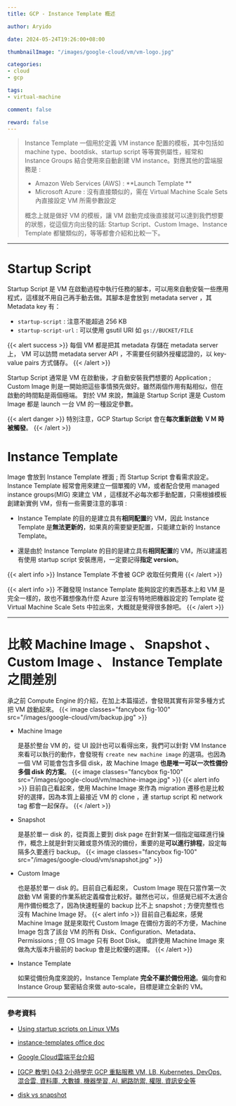 ```yaml
---
title: GCP - Instance Template 概述

author: Aryido

date: 2024-05-24T19:26:00+08:00

thumbnailImage: "/images/google-cloud/vm/vm-logo.jpg"

categories:
- cloud
- gcp

tags:
- virtual-machine

comment: false

reward: false
---
```

<!--BODY-->
> Instance Template 一個用於定義 VM instance 配置的模板，其中包括如 machine type、bootdisk、startup script 等等實例屬性，經常和 Instance Groups 結合使用來自動創建 VM instance。對應其他的雲端服務是 :
> - Amazon Web Services (AWS) : **Launch Template **
> - Microsoft Azure : 沒有直接類似的，需在 Virtual Machine Scale Sets 內直接設定 VM 所需參數設定
>
> 概念上就是做好 VM 的模板，讓 VM 啟動完成後直接就可以達到我們想要的狀態，從這個方向出發的話: Startup Script、Custom Image、Instance Template 都蠻類似的，等等都會介紹和比較一下。
<!--more-->

---

# Startup Script
Startup Script 是 VM 在啟動過程中執行任務的腳本，可以用來自動安裝一些應用程式，這樣就不用自己再手動去做。其腳本是會放到 metadata server ，其 Metadata key 有：
- `startup-script` : 注意不能超過 256 KB
- `startup-script-url` : 可以使用 gsutil URI 如 `gs://BUCKET/FILE`

{{< alert success >}}
每個 VM 都是把其 metadata 存儲在 metadata server 上， VM 可以訪問 metadata server API ，不需要任何額外授權認證的，以 key-value pairs 方式儲存。
{{< /alert >}}

Startup Script 通常是 VM 在啟動後，才自動安裝我們想要的 Application ; Custom Image 則是一開始把這些事情預先做好。雖然兩個作用有點相似，但在啟動的時間點是兩個極端。 對於 VM 來說，無論是 Startup Script 還是 Custom Image 都是 launch 一台 VM 的一種設定參數。

{{< alert danger >}}
特別注意，GCP Startup Script 會在**每次重新啟動 ＶＭ 時被觸發**。
{{< /alert >}}


# Instance Template
Image 會放到 Instance Template 裡面 ; 而 Startup Script 會看需求設定。Instance Template 經常會用來建立一個單獨的 VM，或者配合使用 managed instance groups(MIG) 來建立 VM ，這樣就不必每次都手動配置，只需根據模板創建新實例 VM，但有一些需要注意的事項 : 

- Instance Template 的目的是建立具有**相同配置**的 VM，因此 Instance Template 是**無法更新的**，如果真的需要變更配置，只能建立新的 Instance Template。

- 還是由於 Instance Template 的目的是建立具有**相同配置**的 VM，所以建議若有使用 startup script 安裝應用，一定要記得**指定 version**。

{{< alert info >}}
Instance Template 不會被 GCP 收取任何費用
{{< /alert >}}

{{< alert info >}}
不難發現 Instance Template 能夠設定的東西基本上和 VM 是完全一樣的，故也不難想像為什麼 Azure 並沒有特地把機器設定的 Template 從 Virtual Machine Scale Sets 中拉出來，大概就是覺得很多餘吧。
{{< /alert >}}

---

# 比較 Machine Image 、 Snapshot 、 Custom Image 、 Instance Template 之間差別
承之前 Compute Engine 的介紹，在加上本篇描述，會發現其實有非常多種方式把 VM 啟動起來。
{{< image classes="fancybox fig-100" src="/images/google-cloud/vm/backup.jpg" >}}

- Machine Image

    是基於整台 VM 的，從 UI 設計也可以看得出來，我們可以針對 VM Instance 來看可以執行的動作，會發現有 `create new machine image` 的選項。也因為一個 VM 可能會包含多個 disk，故 Machine Image **也是唯一可以一次性備份多個 disk 的方案**。
    {{< image classes="fancybox fig-100" src="/images/google-cloud/vm/machine-image.jpg" >}}
    {{< alert info >}}
目前自己看起來，使用 Machine Image 來作為 migration 遷移也是比較好的選擇，因為本質上最接近 VM 的 clone ，連 startup script 和 network tag 都會一起保存。
{{< /alert >}}
    
- Snapshot 

    是基於單一 disk 的，從頁面上要到 disk page 在針對某一個指定磁碟進行操作，概念上就是針對災難或意外情況的備份，重要的是**可以進行排程**，設定每隔多久要進行 backup。
{{< image classes="fancybox fig-100" src="/images/google-cloud/vm/snapshot.jpg" >}}

- Custom Image

    也是基於單一 disk 的。目前自己看起來， Custom Image 現在只當作第一次啟動 VM 需要的作業系統定義檔會比較好。雖然也可以，但感覺已經不太適合用作備份概念了，因為快速輕量的 backup 比不上 snapshot ; 方便完整性也沒有 Machine Image 好。 
    {{< alert info >}}
目前自己看起來，感覺 Machine Image 就是來取代 Custom Image 在備份方面的不方便，Machine Image 包含了該台 VM 的所有 Disk、Configuration、Metadata、Permissions ; 但 OS Image 只有 Boot Disk。
或許使用 Machine Image 來做為大版本升級前的 backup 會是比較優的選擇。
{{< /alert >}}
    

- Instance Template

    如果從備份角度來說的，Instance Template **完全不屬於備份用途**。偏向會和 Instance Group 緊密結合來做 auto-scale，目標是建立全新的 VM。


---

### 參考資料

- [Using startup scripts on Linux VMs](https://cloud.google.com/compute/docs/instances/startup-scripts/linux)

- [instance-templates office doc](https://cloud.google.com/compute/docs/instance-templates)

- [Google Cloud雲端平台介紹](https://jason-kao-blog.medium.com/google-cloud%E9%9B%B2%E7%AB%AF%E5%B9%B3%E5%8F%B0%E4%BB%8B%E7%B4%B9-fc3212c8359b)

- [[GCP 教學] 043 2小時學完 GCP 重點服務 VM, LB, Kubernetes, DevOps, 混合雲, 資料庫, 大數據, 機器學習, AI, 網路防禦, 權限, 資訊安全等](https://www.youtube.com/watch?v=hQE14DX4LHQ&t=134s)

- [disk vs snapshot](https://stackoverflow.com/questions/27290731/google-compute-engine-what-is-the-difference-between-disk-snapshot-and-disk-ima)


